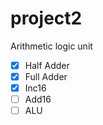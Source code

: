 # project2
Arithmetic logic unit


- [x] Half Adder
- [X] Full Adder
- [X] Inc16
- [ ] Add16
- [ ] ALU